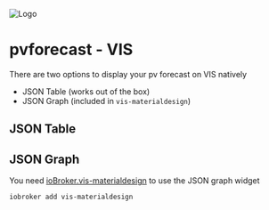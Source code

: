![Logo](img/pvforecast.png)

# pvforecast - VIS

There are two options to display your pv forecast on VIS natively

- JSON Table (works out of the box)
- JSON Graph (included in ``vis-materialdesign``)

## JSON Table



## JSON Graph

You need [ioBroker.vis-materialdesign](https://github.com/Scrounger/ioBroker.vis-materialdesign) to use the JSON graph widget

```
iobroker add vis-materialdesign
```

